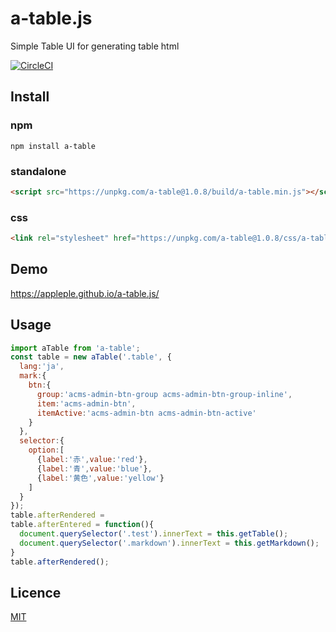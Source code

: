# a-table.js
Simple Table UI for generating table html

[![CircleCI](https://circleci.com/gh/appleple/a-table.js.svg?style=shield)](https://circleci.com/gh/appleple/a-table.js)

## Install

### npm
`npm install a-table`

### standalone
```html
<script src="https://unpkg.com/a-table@1.0.8/build/a-table.min.js"></script>
```

### css
```html
<link rel="stylesheet" href="https://unpkg.com/a-table@1.0.8/css/a-table.css">
```

## Demo
https://appleple.github.io/a-table.js/

## Usage
```js
import aTable from 'a-table';
const table = new aTable('.table', {
  lang:'ja',
  mark:{
    btn:{
      group:'acms-admin-btn-group acms-admin-btn-group-inline',
      item:'acms-admin-btn',
      itemActive:'acms-admin-btn acms-admin-btn-active'
    }
  },
  selector:{
    option:[
      {label:'赤',value:'red'},
      {label:'青',value:'blue'},
      {label:'黄色',value:'yellow'}
    ]
  }
});
table.afterRendered =
table.afterEntered = function(){
  document.querySelector('.test').innerText = this.getTable();
  document.querySelector('.markdown').innerText = this.getMarkdown();
}
table.afterRendered();
```

## Licence
[MIT](https://github.com/appleple/a-table.js/blob/master/LICENSE)
